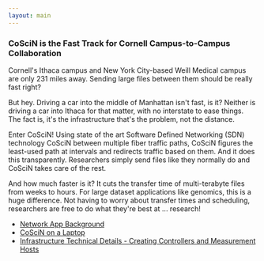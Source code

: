 ```yaml
---
layout: main
---
```


### CoSciN is the Fast Track for Cornell Campus-to-Campus Collaboration

Cornell's Ithaca campus and New York City-based Weill Medical campus are only 231 miles away.  Sending large files 
between them should be really fast right?  

But hey.  Driving a car into the middle of Manhattan isn't fast, is it?
Neither is driving a car into Ithaca for that matter, with no interstate to ease things. 
The fact is, it's the infrastructure that's the problem, not the distance.

Enter CoSciN!  Using state of the art Software Defined Networking (SDN) technology CoSciN 
between multiple fiber traffic paths, CoSciN figures the least-used path at intervals and 
redirects traffic based on them.  And it does this transparently.  Researchers simply send files like they normally
do and CoSciN takes care of the rest.

And how much faster is it?  It cuts the transfer time of multi-terabyte files from weeks to hours.  For large dataset
applications like genomics, this is a huge difference.  Not having to worry about transfer times and scheduling, 
researchers are free to do what they're best at ... research! 

* [Network App Background](netapp)
* [CoSciN on a Laptop](laptop)
* [Infrastructure Technical Details - Creating Controllers and Measurement Hosts](infrastructure)